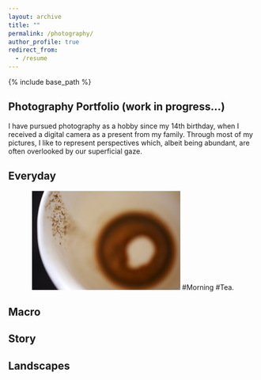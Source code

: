 ```yaml
---
layout: archive
title: ""
permalink: /photography/
author_profile: true
redirect_from:
  - /resume
---
```


{% include base_path %}

## Photography Portfolio (work in progress...)
I have pursued photography as a hobby since my 14th birthday, when I received a digital camera as a present from my family. Through most of my pictures, I like to represent perspectives which, albeit being abundant, are often overlooked by our superficial gaze.

## Everyday
<p align="middle">
  <img src="images/photography/_DSC0856-01.jpeg" width="300" height="200 />
  <figcaption align="middle"> #Morning #Tea. </figcaption>
</p>

## Macro
## Story
## Landscapes


